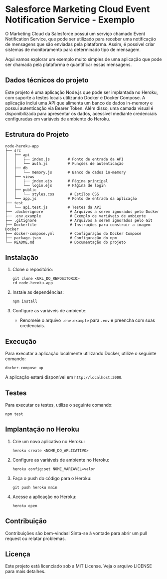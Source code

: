 # Salesforce Marketing Cloud Event Notification Service - Exemplo

O Marketing Cloud da Salesforce possui um serviço chamado Event Notification Service, que pode ser utilizado para receber uma notificação de mensagens que são enviadas pela plataforma. Assim, é possível criar sistemas de monitoramento para determinado tipo de mensagem.

Aqui vamos explorar um exemplo muito simples de uma aplicação que pode ser chamada pela plataforma e quantificar essas mensagens.

## Dados técnicos do projeto

Este projeto é uma aplicação Node.js que pode ser implantada no Heroku, com suporte a testes locais utilizando Docker e Docker Compose. A aplicação inclui uma API que alimenta um banco de dados in-memory e possui autenticação via Bearer Token. Além disso, uma camada visual é disponibilizada para apresentar os dados, acessível mediante credenciais configuradas em variáveis de ambiente do Heroku.

## Estrutura do Projeto

```
node-heroku-app
├── src
│   ├── api
│   │   ├── index.js        # Ponto de entrada da API
│   │   └── auth.js         # Funções de autenticação
│   ├── db
│   │   └── memory.js       # Banco de dados in-memory
│   ├── views
│   │   ├── index.ejs       # Página principal
│   │   └── login.ejs       # Página de login
│   ├── public
│   │   └── styles.css       # Estilos CSS
│   └── app.js              # Ponto de entrada da aplicação
├── test
│   └── api.test.js         # Testes da API
├── .dockerignore            # Arquivos a serem ignorados pelo Docker
├── .env.example             # Exemplo de variáveis de ambiente
├── .gitignore               # Arquivos a serem ignorados pelo Git
├── Dockerfile               # Instruções para construir a imagem Docker
├── docker-compose.yml       # Configuração do Docker Compose
├── package.json             # Configuração do npm
└── README.md                # Documentação do projeto
```

## Instalação

1. Clone o repositório:
   ```
   git clone <URL_DO_REPOSITORIO>
   cd node-heroku-app
   ```

2. Instale as dependências:
   ```
   npm install
   ```

3. Configure as variáveis de ambiente:
   - Renomeie o arquivo `.env.example` para `.env` e preencha com suas credenciais.

## Execução

Para executar a aplicação localmente utilizando Docker, utilize o seguinte comando:

```
docker-compose up
```

A aplicação estará disponível em `http://localhost:3000`.

## Testes

Para executar os testes, utilize o seguinte comando:

```
npm test
```

## Implantação no Heroku

1. Crie um novo aplicativo no Heroku:
   ```
   heroku create <NOME_DO_APLICATIVO>
   ```

2. Configure as variáveis de ambiente no Heroku:
   ```
   heroku config:set NOME_VARIAVEL=valor
   ```

3. Faça o push do código para o Heroku:
   ```
   git push heroku main
   ```

4. Acesse a aplicação no Heroku:
   ```
   heroku open
   ```

## Contribuição

Contribuições são bem-vindas! Sinta-se à vontade para abrir um pull request ou relatar problemas.

## Licença

Este projeto está licenciado sob a MIT License. Veja o arquivo LICENSE para mais detalhes.